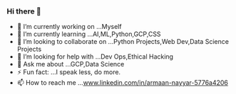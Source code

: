 ### Hi there 👋

- 🔭 I’m currently working on ...Myself
- 🌱 I’m currently learning ...AI,ML,Python,GCP,CSS
- 👯 I’m looking to collaborate on ...Python Projects,Web Dev,Data Science Projects
- 🤔 I’m looking for help with ...Dev Ops,Ethical Hacking
- 💬 Ask me about ...GCP,Data Science
- ⚡ Fun fact: ...I speak less, do more.
- 📫 How to reach me ...www.linkedin.com/in/armaan-nayyar-5776a4206
